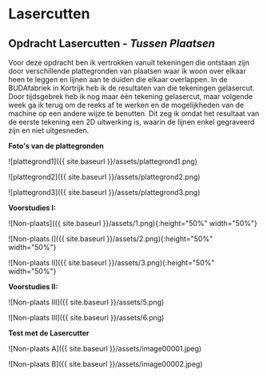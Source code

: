 # Lasercutten

## **Opdracht Lasercutten** - *Tussen Plaatsen*

Voor deze opdracht ben ik vertrokken vanuit tekeningen die ontstaan zijn door verschillende plattegronden van plaatsen waar ik woon over elkaar heen te leggen en lijnen aan te duiden die elkaar overlappen. In de BUDAfabriek in Kortrijk heb ik de resultaten van die tekeningen gelasercut. Door tijdsgebrek heb ik nog maar één tekening gelasercut, maar volgende week ga ik terug om de reeks af te werken en de mogelijkheden van de machine op een andere wijze te benutten. Dit zeg ik omdat het resultaat van de eerste tekening een 2D uitwerking is, waarin de lijnen enkel gegraveerd zijn en niet uitgesneden. 

**Foto's van de plattegronden**

![plattegrond1]({{ site.baseurl }}/assets/plattegrond1.png)

![plattegrond2]({{ site.baseurl }}/assets/plattegrond2.png)

![plattegrond3]({{ site.baseurl }}/assets/plattegrond3.png)

**Voorstudies I:** 

![Non-plaats]({{ site.baseurl }}/assets/1.png){:height="50%" width="50%"}

![Non-plaats I]({{ site.baseurl }}/assets/2.png){:height="50%" width="50%"}

![Non-plaats II]({{ site.baseurl }}/assets/3.png){:height="50%" width="50%"}


**Voorstudies II:**

![Non-plaats III]({{ site.baseurl }}/assets/5.png)

![Non-plaats III]({{ site.baseurl }}/assets/6.png)

**Test met de Lasercutter**

![Non-plaats A]({{ site.baseurl }}/assets/image00001.jpeg)

![Non-plaats B]({{ site.baseurl }}/assets/image00002.jpeg)
